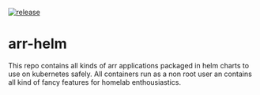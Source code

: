 [![release](https://github.com/haijeploeg/arr-helm/actions/workflows/release.yaml/badge.svg)](https://github.com/haijeploeg/arr-helm/actions/workflows/release.yaml)

# arr-helm

This repo contains all kinds of arr applications packaged in helm charts to use on kubernetes safely. All containers run as a non root user an contains all kind of fancy features for homelab enthousiastics.
